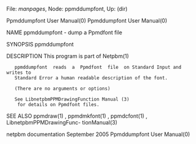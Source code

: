File: *manpages*,  Node: ppmddumpfont,  Up: (dir)

Ppmddumpfont User Manual(0)                        Ppmddumpfont User Manual(0)



NAME
       ppmddumpfont - dump a Ppmdfont file


SYNOPSIS
       ppmddumpfont



DESCRIPTION
       This program is part of Netpbm(1)

       ppmddumpfont  reads  a  Ppmdfont  file  on Standard Input and writes to
       Standard Error a human readable description of the font.

       (There are no arguments or options)

       See LibnetpbmPPMDrawingFunction Manual (3)
        for details on Ppmdfont files.


SEE ALSO
       ppmdraw(1) , ppmdmkfont(1) ,  ppmdcfont(1)  ,  LibnetpbmPPMDrawingFunc-
       tionManual(3)



netpbm documentation            September 2005     Ppmddumpfont User Manual(0)
